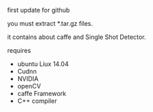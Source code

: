 first update for github

you must extract *.tar.gz files.

it contains about caffe and Single Shot Detector.

requires

- ubuntu Liux 14.04
- Cudnn
- NVIDIA
- openCV
- caffe Framework
- C++ compiler
